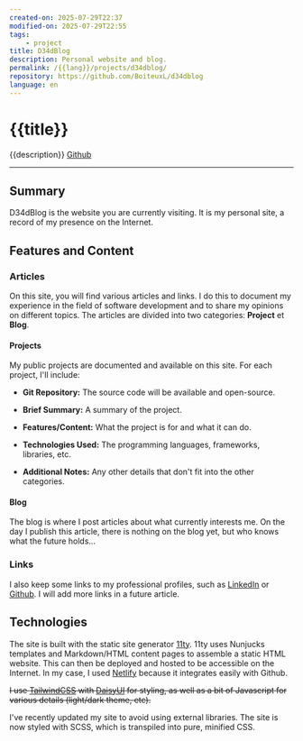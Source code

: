 ```yaml
---
created-on: 2025-07-29T22:37
modified-on: 2025-07-29T22:55
tags:
    - project
title: D34dBlog
description: Personal website and blog.
permalink: /{{lang}}/projects/d34dblog/
repository: https://github.com/BoiteuxL/d34dblog
language: en
---
```


# {{title}}
{{description}} [Github]({{repository}})

---

## Summary
D34dBlog is the website you are currently visiting. It is my personal site, a record of my presence on the Internet.

## Features and Content
### Articles
On this site, you will find various articles and links. I do this to document my experience in the field of software development and to share my opinions on different topics. The articles are divided into two categories: **Project** et **Blog**.
#### Projects
My public projects are documented and available on this site. For each project, I'll include:

- **Git Repository:** The source code will be available and open-source.

- **Brief Summary:** A summary of the project.

- **Features/Content:** What the project is for and what it can do.

- **Technologies Used:** The programming languages, frameworks, libraries, etc.

- **Additional Notes:** Any other details that don't fit into the other categories.

#### Blog
The blog is where I post articles about what currently interests me. On the day I publish this article, there is nothing on the blog yet, but who knows what the future holds...

### Links
I also keep some links to my professional profiles, such as [LinkedIn](https://www.linkedin.com/in/boiteuxl/) or [Github](https://github.com/BoiteuxL). I will add more links in a future article.
## Technologies
The site is built with the static site generator [11ty](https://www.11ty.dev/). 11ty uses Nunjucks templates and Markdown/HTML content pages to assemble a static HTML website. This can then be deployed and hosted to be accessible on the Internet. In my case, I used [Netlify](https://www.netlify.com/) because it integrates easily with Github.

~~I use [TailwindCSS](https://tailwindcss.com/) with [DaisyUI](https://daisyui.com/) for styling, as well as a bit of Javascript for various details (light/dark theme, etc).~~

I've recently updated my site to avoid using external libraries. The site is now styled with SCSS, which is transpiled into pure, minified CSS.